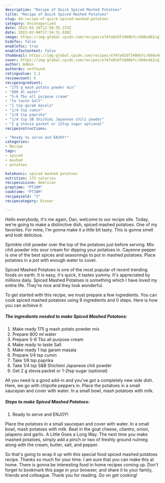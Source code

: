 ```yaml
---
description: "Recipe of Quick Spiced Mashed Potatoes"
title: "Recipe of Quick Spiced Mashed Potatoes"
slug: 64-recipe-of-quick-spiced-mashed-potatoes
category: Uncategorized
date: 2022-03-16T12:58:55.233Z
date: 2023-02-04T17:54:31.038Z
image: https://img-global.cpcdn.com/recipes/e74fa92df3480bfc/680x482cq70/spiced-mashed-potatoes-recipe-main-photo.jpg
hideToc: false
enableToc: true
enableTocContent: false
thumbnail: https://img-global.cpcdn.com/recipes/e74fa92df3480bfc/680x482cq70/spiced-mashed-potatoes-recipe-main-photo.jpg
cover: https://img-global.cpcdn.com/recipes/e74fa92df3480bfc/680x482cq70/spiced-mashed-potatoes-recipe-main-photo.jpg
author: Admin
authorAv: notfound
ratingvalue: 3.1
reviewcount: 6
recipeingredient:
- "175 g mash potato powder mix"
- "800 ml water"
- "5-6 Tbs all purpose cream"
- "to taste Salt"
- "1 tsp garam masala"
- "1/4 tsp cumin"
- "1/8 tsp paprika"
- "1/4 tsp SB Shichimi Japanese chili powder"
- "2 g stevia packet or 12tsp sugar optional"
recipeinstructions:

- "Ready to serve and ENJOY!"
categories:
- Recipe
tags:
- spiced
- mashed
- potatoes

katakunci: spiced mashed potatoes 
nutrition: 173 calories
recipecuisine: American
preptime: "PT28M"
cooktime: "PT38M"
recipeyield: "3"
recipecategory: Dinner

---
```



Hello everybody, it's me again, Dan, welcome to our recipe site. Today, we're going to make a distinctive dish, spiced mashed potatoes. One of my favorites. For mine, I'm gonna make it a little bit tasty. This is gonna smell and look delicious.

Sprinkle chili powder over the top of the potatoes just before serving. Mix chili powder into sour cream for dipping your potatoes in. Cayenne pepper is one of the best spices and seasonings to put in mashed potatoes. Place potatoes in a pot with enough water to cover.

Spiced Mashed Potatoes is one of the most popular of recent trending foods on earth. It is easy, it's quick, it tastes yummy. It's appreciated by millions daily. Spiced Mashed Potatoes is something which I have loved my entire life. They're nice and they look wonderful.


To get started with this recipe, we must prepare a few ingredients. You can cook spiced mashed potatoes using 9 ingredients and 0 steps. Here is how you can achieve it.

<!--inarticleads1-->

##### The ingredients needed to make Spiced Mashed Potatoes:

1. Make ready 175 g mash potato powder mix
1. Prepare 800 ml water
1. Prepare 5-6 Tbs all purpose cream
1. Make ready to taste Salt
1. Make ready 1 tsp garam masala
1. Prepare 1/4 tsp cumin
1. Take 1/8 tsp paprika
1. Take 1/4 tsp S&amp;B Shichimi Japanese chili powder
1. Get 2 g stevia packet or 1-2tsp sugar (optional)


All you need is a good add-in and you&#39;ve got a completely new side dish. Here, we go with chipotle peppers in. Place the potatoes in a small saucepan and cover with water. In a small bowl, mash potatoes with milk. 

<!--inarticleads2-->

##### Steps to make Spiced Mashed Potatoes:


1. Ready to serve and ENJOY!

Place the potatoes in a small saucepan and cover with water. In a small bowl, mash potatoes with milk. Beat in the goat cheese, cilantro, onion, jalapeno and garlic. A Little Goes a Long Way. The next time you make mashed potatoes, simply add a pinch or two of freshly ground nutmeg along with the cream, butter, salt, and pepper. 

So that's going to wrap it up with this special food spiced mashed potatoes recipe. Thanks so much for your time. I am sure that you can make this at home. There is gonna be interesting food in home recipes coming up. Don't forget to bookmark this page in your browser, and share it to your family, friends and colleague. Thank you for reading. Go on get cooking!
